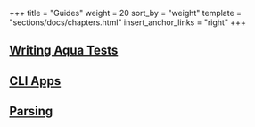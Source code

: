 +++
title = "Guides"
weight = 20
sort_by = "weight"
template = "sections/docs/chapters.html"
insert_anchor_links = "right"
+++

## [Writing Aqua Tests](/docs/hoon/guides/aqua)

## [CLI Apps](/docs/hoon/guides/cli-tutorial)

## [Parsing](/docs/hoon/guides/parsing)
